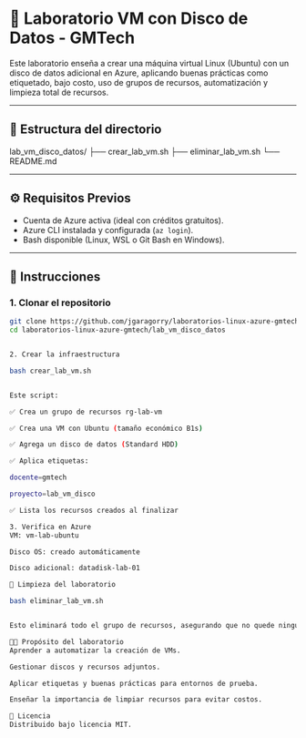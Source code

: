 # 🧪 Laboratorio VM con Disco de Datos - GMTech

Este laboratorio enseña a crear una máquina virtual Linux (Ubuntu) con un disco de datos adicional en Azure, aplicando buenas prácticas como etiquetado, bajo costo, uso de grupos de recursos, automatización y limpieza total de recursos.

---

## 📁 Estructura del directorio

lab_vm_disco_datos/
├── crear_lab_vm.sh
├── eliminar_lab_vm.sh
└── README.md


---

## ⚙️ Requisitos Previos

- Cuenta de Azure activa (ideal con créditos gratuitos).
- Azure CLI instalada y configurada (`az login`).
- Bash disponible (Linux, WSL o Git Bash en Windows).

---

## 🚀 Instrucciones

### 1. Clonar el repositorio

```bash
git clone https://github.com/jgaragorry/laboratorios-linux-azure-gmtech.git
cd laboratorios-linux-azure-gmtech/lab_vm_disco_datos


2. Crear la infraestructura

bash crear_lab_vm.sh


Este script:

✅ Crea un grupo de recursos rg-lab-vm

✅ Crea una VM con Ubuntu (tamaño económico B1s)

✅ Agrega un disco de datos (Standard HDD)

✅ Aplica etiquetas:

docente=gmtech

proyecto=lab_vm_disco

✅ Lista los recursos creados al finalizar

3. Verifica en Azure
VM: vm-lab-ubuntu

Disco OS: creado automáticamente

Disco adicional: datadisk-lab-01

🧹 Limpieza del laboratorio

bash eliminar_lab_vm.sh


Esto eliminará todo el grupo de recursos, asegurando que no quede ningún costo pendiente.

🧑‍🏫 Propósito del laboratorio
Aprender a automatizar la creación de VMs.

Gestionar discos y recursos adjuntos.

Aplicar etiquetas y buenas prácticas para entornos de prueba.

Enseñar la importancia de limpiar recursos para evitar costos.

📄 Licencia
Distribuido bajo licencia MIT.